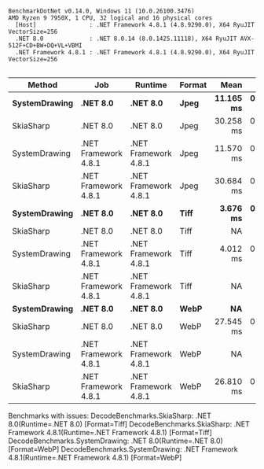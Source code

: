 ```

BenchmarkDotNet v0.14.0, Windows 11 (10.0.26100.3476)
AMD Ryzen 9 7950X, 1 CPU, 32 logical and 16 physical cores
  [Host]               : .NET Framework 4.8.1 (4.8.9290.0), X64 RyuJIT VectorSize=256
  .NET 8.0             : .NET 8.0.14 (8.0.1425.11118), X64 RyuJIT AVX-512F+CD+BW+DQ+VL+VBMI
  .NET Framework 4.8.1 : .NET Framework 4.8.1 (4.8.9290.0), X64 RyuJIT VectorSize=256


```
| Method        | Job                  | Runtime              | Format | Mean      | Error     | StdDev    | Median    | Gen0    | Allocated |
|-------------- |--------------------- |--------------------- |------- |----------:|----------:|----------:|----------:|--------:|----------:|
| **SystemDrawing** | **.NET 8.0**             | **.NET 8.0**             | **Jpeg**   | **11.165 ms** | **0.1924 ms** | **0.2291 ms** | **11.120 ms** |       **-** |     **174 B** |
| SkiaSharp     | .NET 8.0             | .NET 8.0             | Jpeg   | 30.258 ms | 0.5389 ms | 0.5041 ms | 30.056 ms |       - |     308 B |
| SystemDrawing | .NET Framework 4.8.1 | .NET Framework 4.8.1 | Jpeg   | 11.570 ms | 0.2313 ms | 0.5315 ms | 11.483 ms | 62.5000 |  471939 B |
| SkiaSharp     | .NET Framework 4.8.1 | .NET Framework 4.8.1 | Jpeg   | 30.684 ms | 0.6117 ms | 1.0552 ms | 30.426 ms |       - |     512 B |
| **SystemDrawing** | **.NET 8.0**             | **.NET 8.0**             | **Tiff**   |  **3.676 ms** | **0.0735 ms** | **0.1948 ms** |  **3.638 ms** |       **-** |     **170 B** |
| SkiaSharp     | .NET 8.0             | .NET 8.0             | Tiff   |        NA |        NA |        NA |        NA |      NA |        NA |
| SystemDrawing | .NET Framework 4.8.1 | .NET Framework 4.8.1 | Tiff   |  4.012 ms | 0.0752 ms | 0.0773 ms |  3.979 ms | 19.5313 |  138232 B |
| SkiaSharp     | .NET Framework 4.8.1 | .NET Framework 4.8.1 | Tiff   |        NA |        NA |        NA |        NA |      NA |        NA |
| **SystemDrawing** | **.NET 8.0**             | **.NET 8.0**             | **WebP**   |        **NA** |        **NA** |        **NA** |        **NA** |      **NA** |        **NA** |
| SkiaSharp     | .NET 8.0             | .NET 8.0             | WebP   | 27.545 ms | 0.5449 ms | 1.3055 ms | 27.370 ms |       - |     308 B |
| SystemDrawing | .NET Framework 4.8.1 | .NET Framework 4.8.1 | WebP   |        NA |        NA |        NA |        NA |      NA |        NA |
| SkiaSharp     | .NET Framework 4.8.1 | .NET Framework 4.8.1 | WebP   | 26.810 ms | 0.5318 ms | 1.1783 ms | 26.387 ms |       - |     512 B |

Benchmarks with issues:
  DecodeBenchmarks.SkiaSharp: .NET 8.0(Runtime=.NET 8.0) [Format=Tiff]
  DecodeBenchmarks.SkiaSharp: .NET Framework 4.8.1(Runtime=.NET Framework 4.8.1) [Format=Tiff]
  DecodeBenchmarks.SystemDrawing: .NET 8.0(Runtime=.NET 8.0) [Format=WebP]
  DecodeBenchmarks.SystemDrawing: .NET Framework 4.8.1(Runtime=.NET Framework 4.8.1) [Format=WebP]
